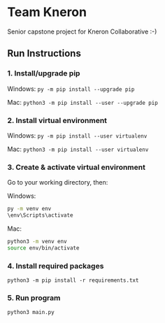 # Team Kneron
Senior capstone project for Kneron Collaborative :-)

## Run Instructions
### 1. Install/upgrade pip

Windows:
<code>py -m pip install --upgrade pip</code>

Mac:
<code>python3 -m pip install --user --upgrade pip</code>

### 2. Install virtual environment
Windows:
<code>py -m pip install --user virtualenv</code>

Mac:
<code>python3 -m pip install --user virtualenv</code>

### 3. Create & activate virtual environment
Go to your working directory, then:

Windows:
````bash
py -m venv env
\env\Scripts\activate
````

Mac:
````bash
python3 -m venv env
source env/bin/activate
````

### 4. Install required packages
<code>python3 -m pip install -r requirements.txt</code>

### 5. Run program
<code>python3 main.py</code>
